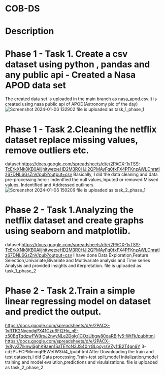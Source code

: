 # COB-DS
# Description

# Phase 1 - Task 1. Create a csv dataset using python , pandas and any public api - Created a Nasa APOD data set 
The created data set is uploaded in the main branch as nasa_apod.csv.It is created using nasa public api of APOD(Astronomy pic of the day)
![Screenshot 2024-01-06 132902](https://github.com/havilah-12/COB-DS/assets/142531190/d216acf6-a54b-48ac-9a32-1b697809b3dc)
file is uploaded as task_1_phase_1


# Phase 1 - Task 2.Cleaning the netflix dataset replace missing values, remove outliers etc.
dataset:https://docs.google.com/spreadsheets/d/e/2PACX-1vTSS-TcErkXNk8KB0AlijhitwetxeHD2M3R0HJl2QPMAyFq0fxFX4PFKnzAWLDnratIz67DNL6GsZnV/pub?output=csv
Basically, I did the data cleaning and data pre-processing here : Indentfied the null values,Inputed or removed Missed values, Indentified and Addressed outliners.
![Screenshot 2024-01-06 150206](https://github.com/havilah-12/COB-DS/assets/142531190/3e458a39-9ae8-437d-8843-2db048244e9e)
file is uploaded as task_2_phase_1


# Phase 2 - Task 1.Analyzing the netflix dataset and create graphs using seaborn and matplotlib.
dataset:https://docs.google.com/spreadsheets/d/e/2PACX-1vTSS-TcErkXNk8KB0AlijhitwetxeHD2M3R0HJl2QPMAyFq0fxFX4PFKnzAWLDnratIz67DNL6GsZnV/pub?output=csv
I have done Data Exploration,Feature Selection,Univariate,Bivariate and Multivariate analysis and Time series Analysis and provided insights and iterpretation.
file is uploaded as task_1_phase_2

# Phase 2 - Task 2.Train a simple linear regressing model on dataset and predict the output.
https://docs.google.com/spreadsheets/d/e/2PACX-1vRTK2NvcndgPX41Czu6Ft2Ho_nE-z50BgTqdzwFW0rsJ2nvyNLe2DoIg1COzUbgw80oaRBjfy5-WtFk/pubhtml
https://docs.google.com/spreadsheets/d/e/2PACX-1vRyvZ7lknwiSghK9aen1SaTEYoN3JS40rrGLpcyrsVZy1tB2T4gn6Y 3-cdzPUFCPMmmqREWefW3kl4_/pubhtml
After Downloading the train and test datasets,I did Data processing,Train-test split,model intialization,model training and  model evalution,predictions and visulaizations.
file is uploaded as task_2_phase_2
